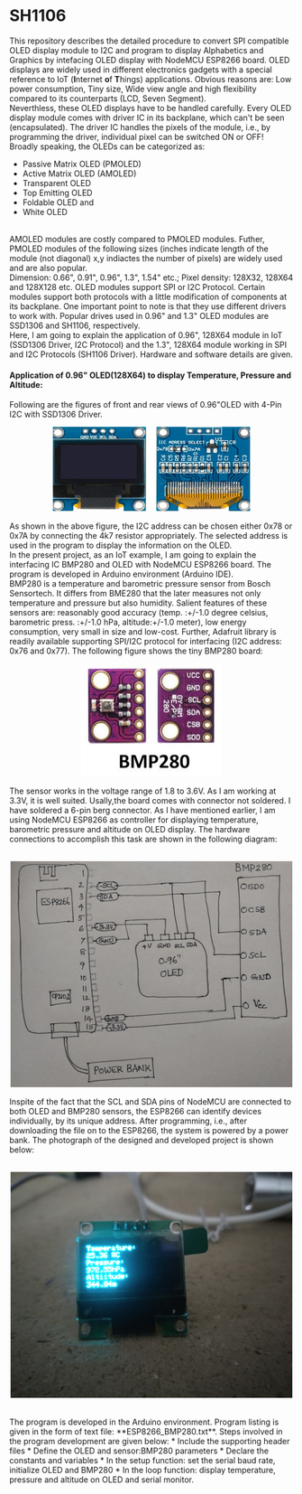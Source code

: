 # SH1106
This repository describes the detailed procedure to convert SPI compatible OLED display module to I2C and program to display Alphabetics and Graphics by intefacing OLED display with NodeMCU ESP8266 board.
OLED displays are widely used in different electronics gadgets with a special reference to IoT (**I**nternet **o**f **T**hings) applications. Obvious reasons are: Low power consumption, Tiny size, Wide view angle and high flexibility compared to its counterparts (LCD, Seven Segment). <br/>
Neverthless, these OLED displays have to be handled carefully. Every OLED display module comes with driver IC in its backplane, which can't be seen (encapsulated). The driver IC handles the pixels of the module, i.e., by programming the driver, individual pixel can be switched ON or OFF!
Broadly speaking, the OLEDs can be categorized as:
* Passive Matrix OLED (PMOLED)
* Active Matrix OLED (AMOLED)
* Transparent OLED
* Top Emitting OLED
* Foldable OLED and
* White OLED 
<br/>
AMOLED modules are costly compared to PMOLED modules. Futher, PMOLED modules of the following sizes (inches indicate length of the module (not diagonal) x,y indiactes the number of pixels) are widely used and are also popular. <br/>
Dimension: 0.66", 0.91", 0.96", 1.3", 1.54" etc.; Pixel density: 128X32, 128X64 and 128X128 etc.
OLED modules support SPI or I2C Protocol. Certain modules support both protocols with a little modification of components at its backplane. One important point to note is that they use different drivers to work with. Popular drives used in 0.96" and 1.3" OLED modules are SSD1306 and SH1106, respectively. <br/> Here, I am going to explain the application of 0.96", 128X64 module in IoT (SSD1306 Driver, I2C Protocol) and the 1.3", 128X64 module working in SPI and I2C Protocols (SH1106 Driver). Hardware and software details are given. 

#### Application of 0.96" OLED(128X64) to display Temperature, Pressure and Altitude:
Following are the figures of front and rear views of 0.96"OLED with 4-Pin I2C with SSD1306 Driver. 
<br/>
<p align = "center"><img src="https://github.com/DrKRR/SH1106/blob/main/0.96-inch-oled-display-module-4-pin-800x800-1.jpg" width = "350" height = "150"></p>
As shown in the above figure, the I2C address can be chosen either 0x78 or 0x7A by connecting the 4k7 resistor appropriately. The selected address is used in the program to display the information on the OLED.<br/> In the present project, as an IoT example, I am going to explain the interfacing IC BMP280 and OLED with NodeMCU ESP8266 board. The program is developed in Arduino environment (Arduino IDE).<br/>
BMP280 is a temperature and barometric pressure sensor from Bosch Sensortech. It differs from BME280 that the later measures not only temperature and pressure but also humidity. Salient features of these sensors are: reasonably good accuracy (temp. :+/-1.0 degree celsius, barometric press. :+/-1.0 hPa, altitude:+/-1.0 meter), low energy consumption, very small in size and low-cost. Further, Adafruit library is readily available  supporting SPI/I2C protocol for interfacing (I2C address: 0x76 and 0x77). The following figure shows the tiny BMP280 board:
<br/>
<p align = "center"><img src="https://github.com/DrKRR/SH1106/blob/main/BMP280.jpg" width = "250" height = "200"> </p>The sensor works in the voltage range of 1.8 to 3.6V. As I am working at 3.3V, it is well suited. Usally,the board comes with connector not soldered. I have soldered a 6-pin berg connector. As I have mentioned earlier, I am using NodeMCU ESP8266 as controller for displaying temperature, barometric pressure and altitude on OLED display. The hardware connections to accomplish this task are shown in the following diagram:<br/> <br/>

<p align = "center"><img src="https://github.com/DrKRR/SH1106/blob/main/20211203_163538.jpg" width = "500" height = "400"> </p>
Inspite of the fact that the SCL and SDA pins of NodeMCU are connected to both OLED and BMP280 sensors, the ESP8266 can identify devices individually, by its unique address. After programming, i.e., after downloading the file on to the ESP8266, the system is powered by a power bank.
The photograph of the designed and developed project is shown below:<br/> <br/>
<p align = "center"><img src="https://github.com/DrKRR/SH1106/blob/main/IMG_20210427_222750.jpg" width = "500" height = "400"> </p> 
<br/>
The program is developed in the Arduino environment. Program listing is given in the form of text file: **ESP8266_BMP280.txt**. Steps involved in the program development are given below:
* Include the supporting header files
* Define the OLED and sensor:BMP280 parameters
* Declare the constants and variables
* In the setup function: set the serial baud rate, initialize OLED and BMP280
* In the loop function: display temperature, pressure and altitude on OLED and serial monitor.

 
 
  
  
  
   
    
    
                                                                                  

    

    
   
  

   
 



